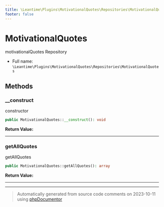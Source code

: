```yaml
---
title: \Leantime\Plugins\MotivationalQuotes\Repositories\MotivationalQuotes
footer: false
---
```


# MotivationalQuotes

motivationalQuotes Repository



* Full name: `\Leantime\Plugins\MotivationalQuotes\Repositories\MotivationalQuotes`



## Methods

### __construct

constructor

```php
public MotivationalQuotes::__construct(): void
```









**Return Value:**





---
### getAllQuotes

getAllQuotes

```php
public MotivationalQuotes::getAllQuotes(): array
```









**Return Value:**





---


---
> Automatically generated from source code comments on 2023-10-11 using [phpDocumentor](http://www.phpdoc.org/)
